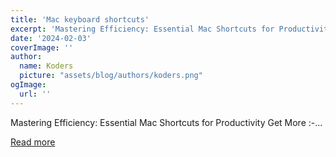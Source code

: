 ```yaml
---
title: 'Mac keyboard shortcuts'
excerpt: 'Mastering Efficiency: Essential Mac Shortcuts for Productivity    Get More :-...'
date: '2024-02-03'
coverImage: ''
author:
  name: Koders
  picture: "assets/blog/authors/koders.png"
ogImage:
  url: ''
---
```


Mastering Efficiency: Essential Mac Shortcuts for Productivity    Get More :-...

[Read more](https://dev.to/sh20raj/mac-keyboard-shortcuts-5gdh)
